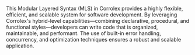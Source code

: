 This Modular Layered Syntax (MLS) in Corrolex provides a highly flexible, efficient, and scalable system for software development. By leveraging Corrolex's hybrid-level capabilities—combining declarative, procedural, and functional styles—developers can write code that is organized, maintainable, and performant. The use of built-in error handling, concurrency, and optimization techniques ensures a robust and scalable application.
